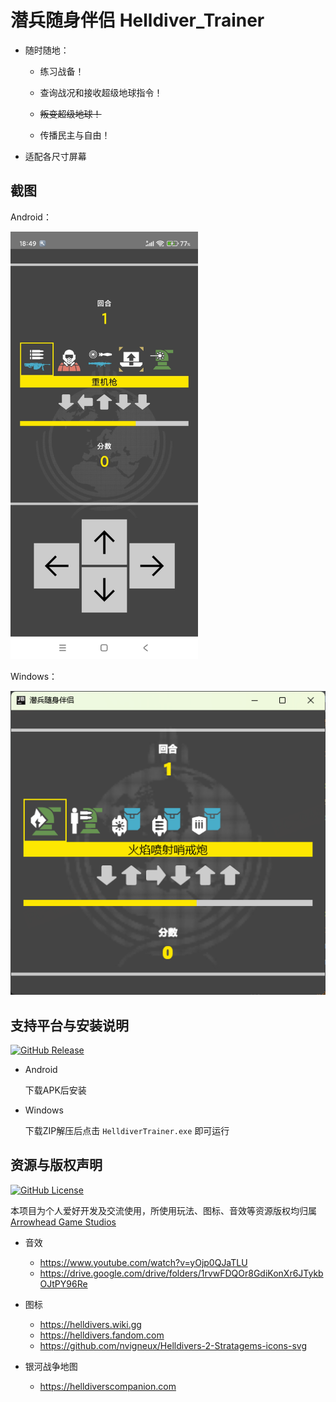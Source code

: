 # 潜兵随身伴侣 Helldiver_Trainer

- 随时随地：

  - 练习战备！

  - 查询战况和接收超级地球指令！

  - ~~叛变超级地球！~~

  - 传播民主与自由！

- 适配各尺寸屏幕

## 截图

Android：

<img src="screenshots/1.jpg" width="300"  alt="android"/>

Windows：

![](screenshots/2.png)

## 支持平台与安装说明

[![GitHub Release](https://img.shields.io/github/v/release/AntaresCorn/Helldiver_Trainer)](https://github.com/AntaresCorn/Helldiver_Trainer/releases)

- Android

  下载APK后安装

- Windows

  下载ZIP解压后点击 `HelldiverTrainer.exe` 即可运行

## 资源与版权声明

[![GitHub License](https://img.shields.io/github/license/AntaresCorn/Helldiver_Trainer)](https://github.com/AntaresCorn/Helldiver_Trainer/blob/main/LICENSE)

本项目为个人爱好开发及交流使用，所使用玩法、图标、音效等资源版权均归属 [Arrowhead Game Studios](https://www.arrowheadgamestudios.com/)

- 音效
  - https://www.youtube.com/watch?v=yOjp0QJaTLU
  - https://drive.google.com/drive/folders/1rvwFDQOr8GdiKonXr6JTykbOJtPY96Re

- 图标
  - https://helldivers.wiki.gg
  - https://helldivers.fandom.com
  - https://github.com/nvigneux/Helldivers-2-Stratagems-icons-svg

- 银河战争地图
  - https://helldiverscompanion.com